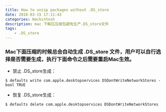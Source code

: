 ```yaml
---
title: How to unzip packages without .DS_store
date: 2018-03-15 17:11:43
categories: Hackintosh
description: mac 下解压压缩包避免生产.DS_store文件
tags: 
    - .DS_store
---
```


### Mac下面压缩的时候总会自动生成 .DS_store 文件，用户可以自行选择是否需要生成，执行下面命令之后需要重启Mac生效。

- 禁止 .DS_store生成：

```
$ defaults write com.apple.desktopservices DSDontWriteNetworkStores -bool TRUE
```

- 恢复 .DS_store生成：

```
$ defaults delete com.apple.desktopservices DSDontWriteNetworkStores
```

